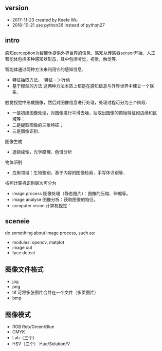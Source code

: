 
## version
* 2017-11-23 created by Keefe Wu
* 2018-10-21 use python36 instead of python27

## intro
感知perception为智能休提供外界世界的信息．感知从传感器sensor开始．人工智能体包括多种感知器形态，其中包括听觉，视觉，触觉等．

智能体通过两种方法来利用它的感知信息．
* 特征抽取方法，　特征－＞行动
* 基于模型的方法
这两种方法本质上都是在感知信息与外界世界中建立一个联系．

触觉视觉中形成图像，然后对图像信息进行处理，处理过程可分为三个阶段．
* 一是初级图像处理，对图像进行平滑去噪，抽取出图像的原始特征如边缘和区域等；
* 二是提取图像的三维特征；
* 三是图像识别．

图像生成
* 透镜成像，光学原理，色谱分析

物体识别
* 应用领域：生物鉴别，基于内容的图像检索，手写体识别等．


按照计算机识别层次可分为
* image process 图像处理（静态图片）：图像的压缩、伸缩等。
* image analyse 图像分析：获取图像的特征。
* computer vision 计算机视觉：

## sceneie
do something about image process, such as: 
* modules: opencv, matplot
* image cut
* face detect

## 图像文件格式
* jpg 
* png
* tif 可将多张图片合并在一个文件（多页图片）
* bmp 

## 图像模式
* RGB  Reb/Green/Blue  
* CMYK
* Lab（三个）
* HSV（三个）  Hue/Solution/V

 